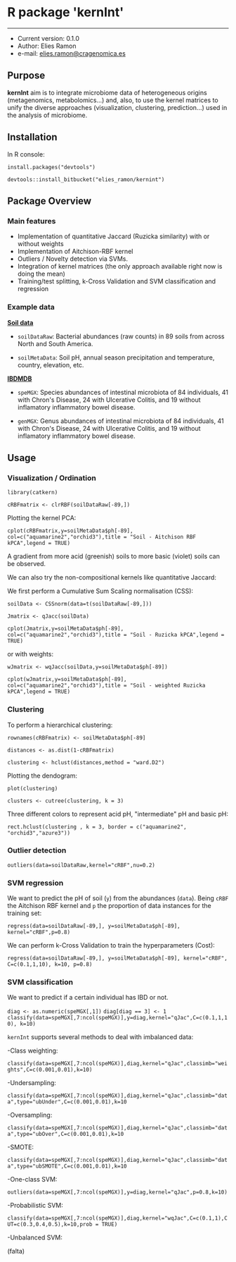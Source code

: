 # R package 'kernInt'

-----------------------------

- Current version: 0.1.0
- Author: Elies Ramon
- e-mail: elies.ramon@cragenomica.es

## Purpose

**kernInt** aim is to integrate microbiome data of heterogeneous origins (metagenomics, metabolomics...) and, also, to use the kernel matrices to unify the diverse approaches (visualization, clustering, prediction...) used in the analysis of microbiome.


## Installation

In R console:  
															
`install.packages("devtools")`

`devtools::install_bitbucket("elies_ramon/kernint")`

## Package Overview

### Main features

- Implementation of quantitative Jaccard (Ruzicka similarity) with or without weights
- Implementation of Aitchison-RBF kernel
- Outliers / Novelty detection via SVMs.
- Integration of kernel matrices (the only approach available right now is doing the mean)
- Training/test splitting, k-Cross Validation and SVM classification and regression

### Example data

[**Soil data**](https://qiita.ucsd.edu/study/description/103)

- `soilDataRaw`: Bacterial abundances (raw counts) in 89 soils from across North and South America. 

- `soilMetaData`: Soil pH, annual season precipitation and temperature, country, elevation, etc.
 
[**IBDMDB** ](https://ibdmdb.org/tunnel/public/HMP2/WGS/1818/products)

- `speMGX`: Species abundances of intestinal microbiota of 84 individuals, 41 with Chron's Disease, 24 with Ulcerative Colitis, and 19 without inflamatory inflammatory bowel disease.

- `genMGX`: Genus abundances of intestinal microbiota of 84 individuals, 41 with Chron's Disease, 24 with Ulcerative Colitis, and 19 without inflamatory inflammatory bowel disease.
 
## Usage

### Visualization / Ordination

`library(catkern)`

`cRBFmatrix <- clrRBF(soilDataRaw[-89,])`

Plotting the kernel PCA: 

`cplot(cRBFmatrix,y=soilMetaData$ph[-89], col=c("aquamarine2","orchid3"),title = "Soil - Aitchison RBF kPCA",legend = TRUE)`

A gradient from more acid (greenish) soils to more basic (violet) soils can be observed.

We can also try the non-compositional kernels like quantitative Jaccard:

We first perform a Cumulative Sum Scaling normalisation (CSS):

`soilData <- CSSnorm(data=t(soilDataRaw[-89,]))`

`Jmatrix <- qJacc(soilData)`

`cplot(Jmatrix,y=soilMetaData$ph[-89], col=c("aquamarine2","orchid3"),title = "Soil - Ruzicka kPCA",legend = TRUE)`

or with weights:

`wJmatrix <- wqJacc(soilData,y=soilMetaData$ph[-89])`

`cplot(wJmatrix,y=soilMetaData$ph[-89], col=c("aquamarine2","orchid3"),title = "Soil - weighted Ruzicka kPCA",legend = TRUE)`


### Clustering

To perform a hierarchical clustering:

`rownames(cRBFmatrix) <- soilMetaData$ph[-89]`

`distances <- as.dist(1-cRBFmatrix)`

`clustering <- hclust(distances,method = "ward.D2")`

Plotting the dendogram: 

`plot(clustering)`

`clusters <- cutree(clustering, k = 3)`

Three different colors to represent acid pH, "intermediate" pH and basic pH: 

`rect.hclust(clustering , k = 3, border = c("aquamarine2", "orchid3","azure3"))`

### Outlier detection

`outliers(data=soilDataRaw,kernel="cRBF",nu=0.2)`

### SVM regression 

We want to predict the pH of soil (`y`) from the abundances (`data`). 
Being `cRBF` the Aitchison RBF kernel and `p` the proportion of data instances for the training set:

`regress(data=soilDataRaw[-89,], y=soilMetaData$ph[-89], kernel="cRBF",p=0.8)`

We can perform k-Cross Validation to train the hyperparameters (Cost):

`regress(data=soilDataRaw[-89,], y=soilMetaData$ph[-89], kernel="cRBF", C=c(0.1,1,10), k=10, p=0.8)`

### SVM classification

We want to predict if a certain individual has IBD or not.

`diag <- as.numeric(speMGX[,1])`
`diag[diag == 3] <- 1`
`classify(data=speMGX[,7:ncol(speMGX)],y=diag,kernel="qJac",C=c(0.1,1,10), k=10)`

`kernInt` supports several methods to deal with imbalanced data:

-Class weighting: 

`classify(data=speMGX[,7:ncol(speMGX)],diag,kernel="qJac",classimb="weights",C=c(0.001,0.01),k=10)`

-Undersampling:

`classify(data=speMGX[,7:ncol(speMGX)],diag,kernel="qJac",classimb="data",type="ubUnder",C=c(0.001,0.01),k=10`

-Oversampling: 

`classify(data=speMGX[,7:ncol(speMGX)],diag,kernel="qJac",classimb="data",type="ubOver",C=c(0.001,0.01),k=10`

-SMOTE: 

`classify(data=speMGX[,7:ncol(speMGX)],diag,kernel="qJac",classimb="data",type="ubSMOTE",C=c(0.001,0.01),k=10`

-One-class SVM:

`outliers(data=speMGX[,7:ncol(speMGX)],y=diag,kernel="qJac",p=0.8,k=10)`

-Probabilistic SVM:

`classify(data=speMGX[,7:ncol(speMGX)],diag,kernel="wqJac",C=c(0.1,1),CUT=c(0.3,0.4,0.5),k=10,prob = TRUE)`

-Unbalanced SVM:

(falta)

